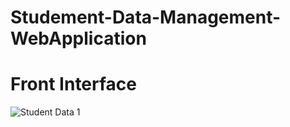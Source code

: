 # Studement-Data-Management-WebApplication

 Front Interface
 ===============



![Student Data 1](https://user-images.githubusercontent.com/94009815/232161295-53a52201-30a1-4dc2-9ad6-e99735131374.png)
